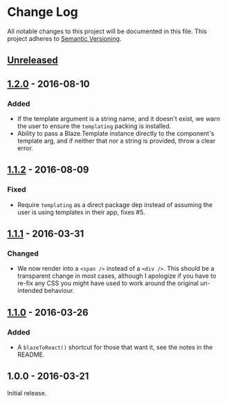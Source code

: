 # Change Log
All notable changes to this project will be documented in this file.
This project adheres to [Semantic Versioning](http://semver.org/).

## [Unreleased]

## [1.2.0] - 2016-08-10
### Added
* If the template argument is a string name, and it doesn't exist, we
  warn the user to ensure the `templating` packing is installed.
* Ability to pass a Blaze.Template instance directly to the component's
  template arg, and if neither that nor a string is provided, throw a
  clear error.

## [1.1.2] - 2016-08-09
### Fixed
* Require `templating` as a direct package dep instead of assuming the user is
  using templates in their app, fixes #5.

## [1.1.1] - 2016-03-31
### Changed
- We now render into a `<span />` instead of a `<div />`.  This should be a
  transparent change in most cases, although I apologize if you have to re-fix
  any CSS you might have used to work around the original un-intended
  behaviour.

## [1.1.0] - 2016-03-26
### Added
- A `blazeToReact()` shortcut for those that want it, see the notes in the
  README.

## 1.0.0 - 2016-03-21

Initial release.

[Unreleased]: https://github.com/gadicc/meteor-blaze-react-component/compare/v1.2.0...HEAD
[1.2.0]: https://github.com/gadicc/meteor-blaze-react-component/compare/v1.1.2...v1.1.0
[1.1.2]: https://github.com/gadicc/meteor-blaze-react-component/compare/v1.1.1...v1.1.2
[1.1.1]: https://github.com/gadicc/meteor-blaze-react-component/compare/v1.1.0...v1.1.1
[1.1.0]: https://github.com/gadicc/meteor-blaze-react-component/compare/v1.0.0...v1.1.0
